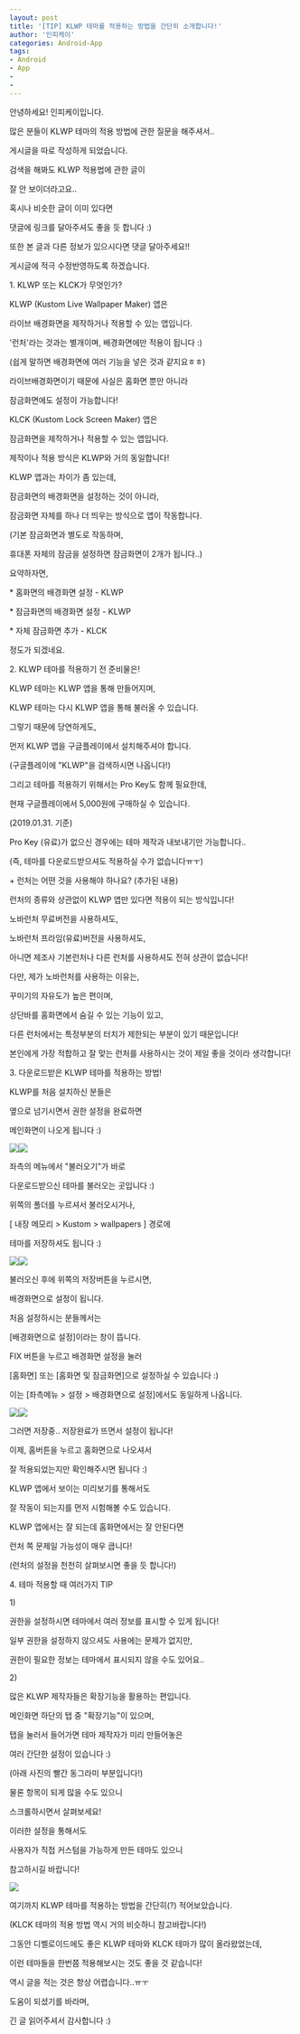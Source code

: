 ```yaml
---
layout: post
title: '[TIP] KLWP 테마를 적용하는 방법을 간단히 소개합니다!'
author: '인피케이'
categories: Android-App
tags:
- Android
- App
-
-
---
```



<script> location.href='https://cafe.naver.com/develoid/847668' ; </script>

안녕하세요! 인피케이입니다.<p><p>많은 분들이 KLWP 테마의 적용 방법에 관한 질문을 해주셔서..</p>
<p>게시글을 따로 작성하게 되었습니다.</p>
<p>검색을 해봐도 KLWP 적용법에 관한 글이</p>
<p>잘 안 보이더라고요..</p>
<p>혹시나 비슷한 글이 이미 있다면</p>
<p>댓글에 링크를 달아주셔도 좋을 듯 합니다 :)</p>
<p>또한 본 글과 다른 정보가 있으시다면 댓글 달아주세요!!</p>
<p>게시글에 적극 수정반영하도록 하겠습니다.</p>
<p>1. KLWP 또는 KLCK가 무엇인가?</p>
<p></p>
<p>KLWP (Kustom Live Wallpaper Maker) 앱은</p>
<p>라이브 배경화면을 제작하거나 적용할 수 있는 앱입니다.</p>
<p>'런처'라는 것과는 별개이며, 배경화면에만 적용이 됩니다 :)</p>
<p>(쉽게 말하면 배경화면에 여러 기능을 넣은 것과 같지요ㅎㅎ)</p>
<p>라이브배경화면이기 때문에 사실은 홈화면 뿐만 아니라</p>
<p>잠금화면에도 설정이 가능합니다!</p>
<p>KLCK (Kustom Lock Screen Maker) 앱은</p>
<p>잠금화면을 제작하거나 적용할 수 있는 앱입니다.</p>
<p>제작이나 적용 방식은 KLWP와 거의 동일합니다!</p>
<p>KLWP 앱과는 차이가 좀 있는데,</p>
<p>잠금화면의 배경화면을 설정하는 것이 아니라,</p>
<p>잠금화면 자체를 하나 더 띄우는 방식으로 앱이 작동합니다.</p>
<p>(기본 잠금화면과 별도로 작동하며,</p>
<p>휴대폰 자체의 잠금을 설정하면 잠금화면이 2개가 됩니다..)</p>
<p>요약하자면,</p>
<p>* 홈화면의 배경화면 설정 - KLWP</p>
<p>* 잠금화면의 배경화면 설정 - KLWP</p>
<p>* 자체 잠금화면 추가 - KLCK</p>
<p>정도가 되겠네요.</p>
<p>2. KLWP 테마를 적용하기 전 준비물은!</p>
<p>KLWP 테마는&nbsp;KLWP 앱을 통해 만들어지며,</p>
<p>KLWP 테마는 다시 KLWP 앱을 통해 불러올 수 있습니다.</p>
<p>그렇기 때문에 당연하게도,</p>
<p>먼저 KLWP 앱을 구글플레이에서 설치해주셔야 합니다.</p>
<p>(구글플레이에 "KLWP"을 검색하시면 나옵니다!)</p>
<p>그리고 테마를 적용하기 위해서는&nbsp;Pro Key도 함께 필요한데,</p>
<p>현재 구글플레이에서 5,000원에 구매하실 수 있습니다.</p>
<p>(2019.01.31. 기준)</p>
<p>Pro Key (유료)가 없으신 경우에는 테마 제작과 내보내기만 가능합니다..</p>
<p>(즉,&nbsp;테마를 다운로드받으셔도 적용하실 수가 없습니다ㅠㅜ)</p>
<p>+ 런처는 어떤 것을 사용해야 하나요? (추가된 내용)</p>
<p>런처의 종류와 상관없이 KLWP 앱만 있다면 적용이 되는 방식입니다!</p>
<p>노바런처 무료버전을 사용하셔도,</p>
<p>노바런처 프라임(유료)버전을 사용하셔도,</p>
<p>아니면 제조사 기본런처나 다른 런처를 사용하셔도 전혀 상관이 없습니다!</p>
<p>다만, 제가 노바런처를 사용하는 이유는,</p>
<p>꾸미기의 자유도가 높은 편이며,</p>
<p>상단바를 홈화면에서 숨길 수 있는 기능이 있고,</p>
<p>다른 런처에서는 특정부분의 터치가 제한되는 부분이 있기 때문입니다!</p>
<p>본인에게 가장 적합하고 잘 맞는 런처를 사용하시는 것이 제일 좋을 것이라 생각합니다!</p>
<p>3. 다운로드받은 KLWP 테마를 적용하는 방법!</p>
<p></p>
<p>KLWP를 처음 설치하신 분들은</p>
<p>옆으로 넘기시면서 권한 설정을 완료하면</p>
<p>메인화면이 나오게 됩니다 :)</p>
<p><img src="https://cafeptthumb-phinf.pstatic.net/MjAxOTAxMzFfNDkg/MDAxNTQ4ODc0MDA1NjAz.nolplLYXI5estgEZ62LN791T6CDg1p7JgU2Lkx9s3-kg.PYSpWJAuc3St2KPmCazG4qUAmkoBCy637EjTiHJPcC8g.JPEG.hckhong/Screenshot_20190131-023650_Kustom_LWP.jpg?type=w740"><img src="https://cafeptthumb-phinf.pstatic.net/MjAxOTAxMzFfMTYg/MDAxNTQ4ODc0MDA2MTM0.KBHM1ZodntbQCDbLWnDse-5NTLuQ_zQqzV9AT-igBpkg.bxNbLZiV_M6a-MAeG9ME7VB3DHGpp7x1Bo6MwJ6P_Hgg.JPEG.hckhong/Screenshot_20190131-023958_Kustom_LWP.jpg?type=w740"></p>
<p>좌측의 메뉴에서 "불러오기"가 바로</p>
<p>다운로드받으신 테마를 불러오는 곳입니다 :)</p>
<p>위쪽의 폴더를 누르셔서 불러오시거나,</p>
<p>[ 내장 메모리 &gt; Kustom &gt; wallpapers ] 경로에</p>
<p>테마를 저장하셔도 됩니다 :)</p>
<p><img src="https://cafeptthumb-phinf.pstatic.net/MjAxOTAxMzFfMjk0/MDAxNTQ4ODc0MjQ0NzE0.3RqWloGpRimXSvqMKlcGddgG64OlGpmocUDJJmF8tYUg.rQhH1eD-MFIE0vs4vCBB8EF_t-vUlGOuxJLilKteSH4g.JPEG.hckhong/Screenshot_20190131-024900_Kustom_LWP.jpg?type=w740"><img src="https://cafeptthumb-phinf.pstatic.net/MjAxOTAxMzFfMjk3/MDAxNTQ4ODc0MjQ1MTQ1.LZ3vB1RAG4j6qukDtc-2aIjtWNmJNE7PUA1UsvNSK40g.bV6z9neWqc4cl7ZeXMdukAwKVh64hFb2J9U-POQJPh4g.JPEG.hckhong/Screenshot_20190131-025418_Kustom_LWP.jpg?type=w740"></p>
<p>불러오신 후에 위쪽의 저장버튼을 누르시면,</p>
<p>배경화면으로 설정이 됩니다.</p>
<p>처음 설정하시는 분들께서는</p>
<p>[배경화면으로 설정]이라는 창이 뜹니다.</p>
<p>FIX 버튼을 누르고 배경화면 설정을 눌러</p>
<p>[홈화면] 또는 [홈화면 및 잠금화면]으로 설정하실 수 있습니다 :)</p>
<p>이는 [좌측메뉴 &gt; 설정 &gt; 배경화면으로 설정]에서도 동일하게 나옵니다.</p>
<p><img src="https://cafeptthumb-phinf.pstatic.net/MjAxOTAxMzFfMTA3/MDAxNTQ4ODc0MzI1Mzk0.YzQ27sGTTHo77evJKeLaeaSTEBra_mro8kOS7El2TkUg.Dumf0mxmf0O3ID2mblQXCv7vss4Iyx9tGD02tEi4AtAg.JPEG.hckhong/Screenshot_20190131-025649_Kustom_LWP.jpg?type=w740"><img src="https://cafeptthumb-phinf.pstatic.net/MjAxOTAxMzFfMTky/MDAxNTQ4ODc0MzI2MjI0.jqR00LGQcsP1sRqnbEOgMIVEeYY-S9xlt31ndtdTb9cg._pdyy6uH3GBUi7dl3cRLxlQov7ksKxEY7DkzRemho8og.JPEG.hckhong/Screenshot_20190131-025709_Live_Wallpaper_Picker.jpg?type=w740"></p>
<p>그러면 저장중.. 저장완료가 뜨면서 설정이 됩니다!</p>
<p>이제, 홈버튼을 누르고 홈화면으로 나오셔서</p>
<p>잘 적용되었는지만 확인해주시면 됩니다 :)</p>
<p>KLWP 앱에서 보이는 미리보기를 통해서도</p>
<p>잘 작동이 되는지를 먼저 시험해볼 수도 있습니다.</p>
<p>KLWP 앱에서는 잘 되는데 홈화면에서는 잘 안된다면</p>
<p>런처 쪽 문제일 가능성이 매우 큽니다!</p>
<p>(런처의 설정을 천천히 살펴보시면 좋을 듯 합니다!)</p>
<p>4. 테마 적용할 때 여러가지 TIP</p>
<p></p>
<p>1)</p>
<p>권한을 설정하시면 테마에서 여러 정보를 표시할 수 있게 됩니다!</p>
<p>일부 권한을 설정하지 않으셔도 사용에는 문제가 없지만,</p>
<p>권한이 필요한 정보는 테마에서 표시되지 않을 수도 있어요..</p>
<p>2)</p>
<p>많은 KLWP 제작자들은 확장기능을 활용하는 편입니다.</p>
<p>메인화면 하단의 탭 중 "확장기능"이 있으며,</p>
<p>탭을 눌러서 들어가면 테마 제작자가 미리 만들어놓은</p>
<p>여러 간단한 설정이 있습니다 :)</p>
<p>(아래 사진의 빨간 동그라미 부분입니다!)</p>
<p>물론 항목이 되게 많을 수도 있으니</p>
<p>스크롤하시면서 살펴보세요!</p>
<p>이러한 설정을 통해서도</p>
<p>사용자가 직접 커스텀을 가능하게 만든 테마도 있으니</p>
<p>참고하시길 바랍니다!</p>
<p><img src="https://cafeptthumb-phinf.pstatic.net/MjAxOTAxMzFfNCAg/MDAxNTQ4ODc0NDQzMzcx.48-3NAZX3mMjzQfio8R_YiBpXlW8-s2BHlFnzeWGQF8g.6iDCcJSZzwYtRD-C0vYMLmsdJUR-4Drf8qg_CHJgd4Mg.JPEG.hckhong/Screenshot_20190131-025435_Kustom_LWP.jpg?type=w740"></p>
<p>여기까지 KLWP 테마를 적용하는 방법을 간단히(?) 적어보았습니다.</p>
<p>(KLCK 테마의 적용 방법 역시&nbsp;거의 비슷하니 참고바랍니다!)</p>
<p>그동안 디벨로이드에도 좋은 KLWP 테마와 KLCK 테마가 많이 올라왔었는데,</p>
<p>이런 테마들을 한번쯤 적용해보시는 것도 좋을 것 같습니다!</p>
<p>역시 글을 적는 것은 항상 어렵습니다..ㅠㅜ</p>
<p>도움이 되셨기를 바라며,</p>
<p>긴 글 읽어주셔서 감사합니다 :)</p>

